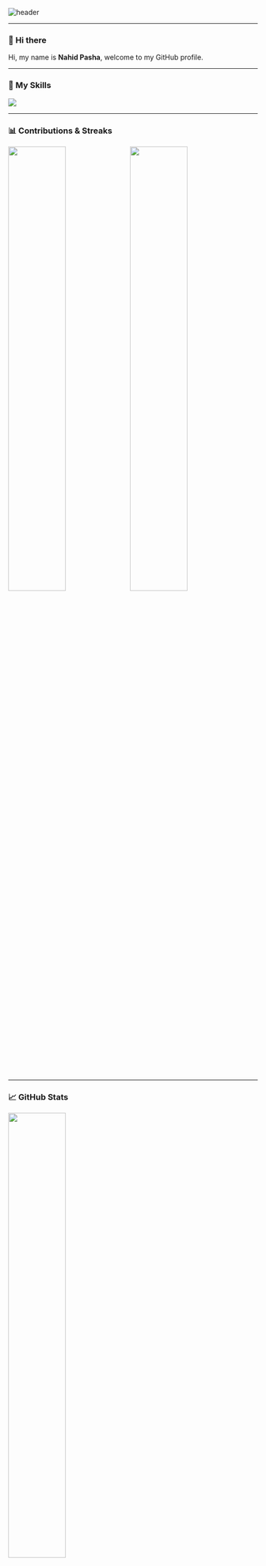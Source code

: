 <!-- Wavy Animated Header -->
![header](https://capsule-render.vercel.app/api?type=waving&color=0:00C9FF,100:92FE9D&height=250&font=Montserrat&section=header&text=Nahid%20Pasha⭐&fontSize=40&fontColor=ffffff&fontAlignY=40)

---

### 👋 Hi there
Hi, my name is **Nahid Pasha**, welcome to my GitHub profile.  

---

### 🧠 My Skills
<p align="start">
  <img src="https://skillicons.dev/icons?i=html,css,javascript,tailwind,git,github&theme=light" />
</p>

---

### 📊 Contributions & Streaks
<p align="start">
  <img width="48%" src="https://github-readme-stats.vercel.app/api?username=naidcode&show_icons=true&theme=merko&hide_border=true&title_color=00FF88&icon_color=00FF88&text_color=ffffff&bg_color=0D1117" />
  <img width="48%" src="https://github-readme-streak-stats.herokuapp.com/?user=naidcode&theme=merko&hide_border=true&background=0D1117&ring=00FF88&fire=00FF88&currStreakLabel=00FF88" />
</p>

---

### 📈 GitHub Stats
<p align="start">
  <img width="48%" src="https://github-readme-stats.vercel.app/api/top-langs/?username=naidcode&layout=compact&theme=merko&hide_border=true&title_color=00FF88&text_color=ffffff&bg_color=0D1117" />
</p>

---

### 🟩 Contribution Graph
![Nahid’s github activity graph](https://github-readme-activity-graph.vercel.app/graph?username=naidcode&bg_color=0D1117&color=00FF88&line=00FF88&point=FFFFFF&area=true&hide_border=true)

---

### 🏆 Achievements
<p align="center">
  <img src="https://github-profile-trophy.vercel.app/?username=naidcode&theme=matrix&no-frame=true&margin-w=5&row=1" />
</p>

---

### 👀 Profile Visits
<p align="start">
  <img src="https://komarev.com/ghpvc/?username=naidcode&color=00FF88&style=for-the-badge&label=PROFILE+VISITS" />
</p>
